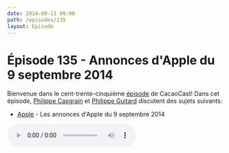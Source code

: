 ```yaml
---
date: 2014-09-11 00:00
path: /episodes/135
layout: Episode
---
```

# Épisode 135 - Annonces d'Apple du 9 septembre 2014
<p>Bienvenue dans le cent-trente-cinquième <a href="https://cacaocast.com/media/cacaocast_135.m4a" title="CacaoCast Episode 135">épisode</a> de CacaoCast! Dans cet épisode, <a href="http://www.twitter.com/philippec" title="Philippe Casgrain sur Twitter">Philippe Casgrain</a> et <a href="http://www.twitter.com/philippeguitard" title="Philippe Guitard sur Twitter">Philippe Guitard</a> discutent des sujets suivants:</p>
<ul><li><a href="http://www.apple.com/live/2014-sept-event/" title="Apple">Apple</a> - Les annonces d'Apple du 9 septembre 2014</li>
</ul>
<p><audio controls><source src="https://cacaocast.com/media/cacaocast_135.m4a" type="audio/mpeg"><source src="https://cacaocast.com/media/cacaocast_135.m4a" type="audio/mp4">Votre navigateur ne supporte pas l'élément audio / Your browser does not support the audio element.</audio></p>
